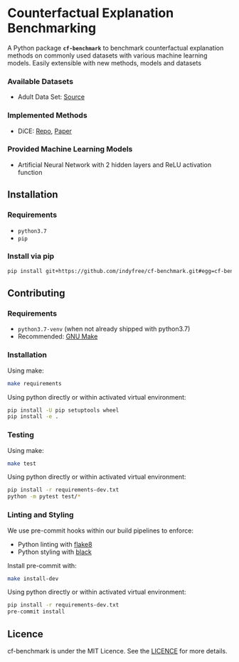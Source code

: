 # Counterfactual Explanation Benchmarking

A Python package **`cf-benchmark`** to benchmark counterfactual explanation methods on commonly used datasets with various machine learning models. Easily extensible with new methods, models and datasets

### Available Datasets

- Adult Data Set: [Source](https://archive.ics.uci.edu/ml/datasets/adult)

### Implemented Methods

- DiCE: [Repo](https://github.com/interpretml/DiCE), [Paper](https://arxiv.org/abs/1905.07697)

### Provided Machine Learning Models

- Artificial Neural Network with 2 hidden layers and ReLU activation function

## Installation

### Requirements

- `python3.7`
- `pip`

### Install via pip

```sh
pip install git+https://github.com/indyfree/cf-benchmark.git#egg=cf-benchmark
```

## Contributing

### Requirements

- `python3.7-venv` (when not already shipped with python3.7)
- Recommended: [GNU Make](https://www.gnu.org/software/make/)

### Installation

Using make:

```sh
make requirements
```

Using python directly or within activated virtual environment:

```sh
pip install -U pip setuptools wheel
pip install -e .
```

### Testing

Using make:

```sh
make test
```

Using python directly or within activated virtual environment:

```sh
pip install -r requirements-dev.txt
python -m pytest test/*
```

### Linting and Styling

We use pre-commit hooks within our build pipelines to enforce:

- Python linting with [flake8](https://flake8.pycqa.org/en/latest/)
- Python styling with [black](https://github.com/psf/black)

Install pre-commit with:

```sh
make install-dev
```

Using python directly or within activated virtual environment:

```sh
pip install -r requirements-dev.txt
pre-commit install
```

## Licence

cf-benchmark is under the MIT Licence. See the [LICENCE](github.com/indyfree/cf-benchmark/blob/master/LICENSE) for more details.
